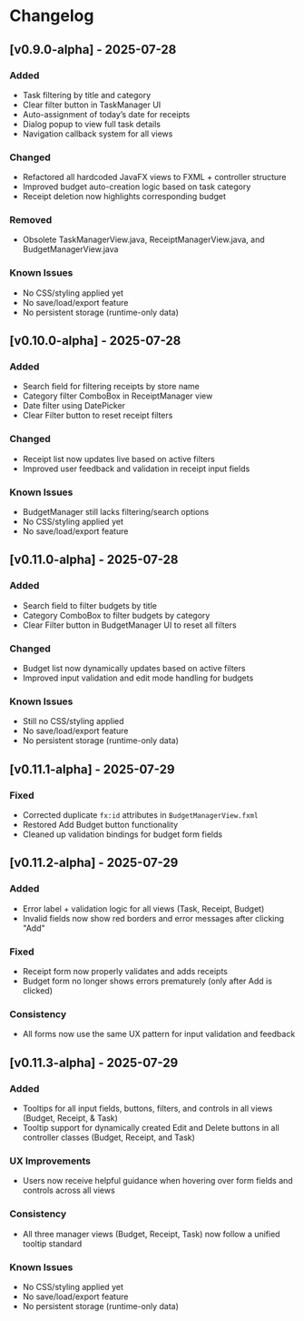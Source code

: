 # Changelog

## [v0.9.0-alpha] - 2025-07-28

### Added
- Task filtering by title and category
- Clear filter button in TaskManager UI
- Auto-assignment of today’s date for receipts
- Dialog popup to view full task details
- Navigation callback system for all views

### Changed
- Refactored all hardcoded JavaFX views to FXML + controller structure
- Improved budget auto-creation logic based on task category
- Receipt deletion now highlights corresponding budget

### Removed
- Obsolete TaskManagerView.java, ReceiptManagerView.java, and BudgetManagerView.java

### Known Issues
- No CSS/styling applied yet
- No save/load/export feature
- No persistent storage (runtime-only data)

## [v0.10.0-alpha] - 2025-07-28

### Added
- Search field for filtering receipts by store name
- Category filter ComboBox in ReceiptManager view
- Date filter using DatePicker
- Clear Filter button to reset receipt filters

### Changed
- Receipt list now updates live based on active filters
- Improved user feedback and validation in receipt input fields

### Known Issues
- BudgetManager still lacks filtering/search options
- No CSS/styling applied yet
- No save/load/export feature

## [v0.11.0-alpha] - 2025-07-28

### Added
- Search field to filter budgets by title
- Category ComboBox to filter budgets by category
- Clear Filter button in BudgetManager UI to reset all filters

### Changed
- Budget list now dynamically updates based on active filters
- Improved input validation and edit mode handling for budgets

### Known Issues
- Still no CSS/styling applied
- No save/load/export feature
- No persistent storage (runtime-only data)

## [v0.11.1-alpha] - 2025-07-29

### Fixed
- Corrected duplicate `fx:id` attributes in `BudgetManagerView.fxml`
- Restored Add Budget button functionality
- Cleaned up validation bindings for budget form fields

## [v0.11.2-alpha] - 2025-07-29

### Added
- Error label + validation logic for all views (Task, Receipt, Budget)
- Invalid fields now show red borders and error messages after clicking "Add"

### Fixed
- Receipt form now properly validates and adds receipts
- Budget form no longer shows errors prematurely (only after Add is clicked)

### Consistency
- All forms now use the same UX pattern for input validation and feedback

## [v0.11.3-alpha] - 2025-07-29

### Added
- Tooltips for all input fields, buttons, filters, and controls in all views (Budget, Receipt, & Task)
- Tooltip support for dynamically created Edit and Delete buttons in all controller classes (Budget, Receipt, and Task)

### UX Improvements
- Users now receive helpful guidance when hovering over form fields and controls across all views

### Consistency
- All three manager views (Budget, Receipt, Task) now follow a unified tooltip standard

### Known Issues
- No CSS/styling applied yet
- No save/load/export feature
- No persistent storage (runtime-only data)
